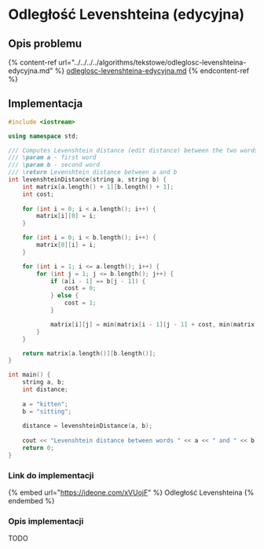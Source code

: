 # Odległość Levenshteina (edycyjna)

## Opis problemu

{% content-ref url="../../../../algorithms/tekstowe/odleglosc-levenshteina-edycyjna.md" %}
[odleglosc-levenshteina-edycyjna.md](../../../../algorithms/tekstowe/odleglosc-levenshteina-edycyjna.md)
{% endcontent-ref %}

## Implementacja

```cpp
#include <iostream>

using namespace std;

/// Computes Levenshtein distance (edit distance) between the two words
/// \param a - first word
/// \param b - second word
/// \return Levenshtein distance between a and b
int levenshteinDistance(string a, string b) {
    int matrix[a.length() + 1][b.length() + 1];
    int cost;
    
    for (int i = 0; i < a.length(); i++) {
        matrix[i][0] = i;
    }

    for (int i = 0; i < b.length(); i++) {
        matrix[0][i] = i;
    }

    for (int i = 1; i <= a.length(); i++) {
        for (int j = 1; j <= b.length(); j++) {
            if (a[i - 1] == b[j - 1]) {
                cost = 0;
            } else {
                cost = 1;
            }

            matrix[i][j] = min(matrix[i - 1][j - 1] + cost, min(matrix[i - 1][j] + 1, matrix[i][j - 1] + 1));
        }
    }

    return matrix[a.length()][b.length()];
}

int main() {
    string a, b;
    int distance;
    
    a = "kitten";
    b = "sitting";
    
    distance = levenshteinDistance(a, b);
    
    cout << "Levenshtein distance between words " << a << " and " << b << " is " << distance << endl;
    return 0;
}
```

### Link do implementacji

{% embed url="https://ideone.com/xVUojF" %}
Odległość Levenshteina
{% endembed %}

### Opis implementacji

TODO
